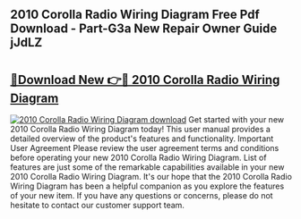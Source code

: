 ## 2010 Corolla Radio Wiring Diagram Free Pdf Download - Part-G3a New Repair Owner Guide jJdLZ

# <h2><a href="http://dfqnt4.blite.top/?on=2010+Corolla+Radio+Wiring+Diagram">🔗Download New 👉🔴 2010 Corolla Radio Wiring Diagram</a></h2>

[![2010 Corolla Radio Wiring Diagram download](https://i.imgur.com/lujVjoI.png)](http://dfqnt4.blite.top/?on=2010+Corolla+Radio+Wiring+Diagram)
Get started with your new 2010 Corolla Radio Wiring Diagram today! This user manual provides a detailed overview of the product's features and functionality. Important User Agreement Please review the user agreement terms and conditions before operating your new 2010 Corolla Radio Wiring Diagram. List of features are just some of the remarkable capabilities available in your new 2010 Corolla Radio Wiring Diagram. It's our hope that the 2010 Corolla Radio Wiring Diagram has been a helpful companion as you explore the features of your new item. If you have any questions or concerns, please do not hesitate to contact our customer support team.
